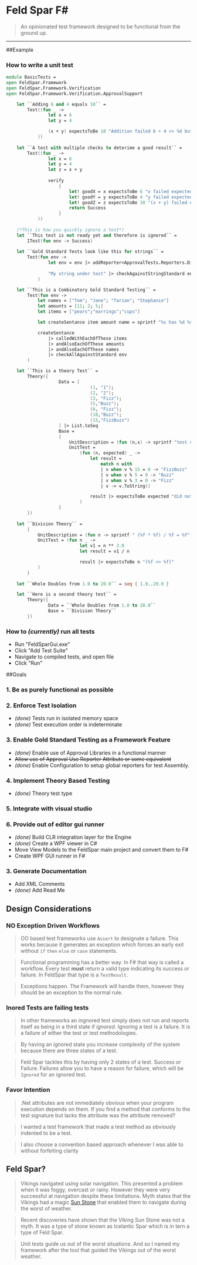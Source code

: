 **Feld Spar F#**=========> An opinionated test framework designed to be functional from the ground up.----------------- ##Example### How to write a unit test```fsharpmodule BasicTests =open FeldSpar.Frameworkopen FeldSpar.Framework.Verificationopen FeldSpar.Framework.Verification.ApprovalSupport    let ``Adding 6 and 4 equals 10`` =         Test((fun _ ->                let x = 6                let y = 4                (x + y) expectsToBe 10 "Addition failed 6 + 4 <> %d but did equal %d"            ))                  let ``A test with multiple checks to deterime a good result`` =        Test((fun _ ->                let x = 6                let y = 4                let z = x + y                                verify                    {                        let! goodX = x expectsToBe 6 "x failed expected %d but got %d"                        let! goodY = y expectsToBe 4 "y failed expected %d but got %d"                        let! goodZ = z expectsToBe 10 "(x + y) failed expected %d but got %d"                        return Success                    }            ))                (*This is how you quickly ignore a test*)    let ``This test is not ready yet and therefore is ignored`` =        ITest(fun env -> Success)            let ``Gold Standard Tests look like this for strings`` =        Test(fun env ->                let env = env |> addReporter<ApprovalTests.Reporters.DiffReporter>                                "My string under test" |> checkAgainstStringStandard env            )    let ``This is a Combinatory Gold Standard Testing`` =        Test(fun env ->            let names = ["Tom"; "Jane"; "Tarzan"; "Stephanie"]            let amounts = [11; 2; 5;]            let items = ["pears";"earrings";"cups"]            let createSentance item amount name = sprintf "%s has %d %s" name amount item            createSentance                |> calledWithEachOfThese items                |> andAlsoEachOfThese amounts                |> andAlsoEachOfThese names                |> checkAllAgainstStandard env        )    let ``This is a theory Test`` =        Theory({                    Data = [                                (1, "1");                                (2, "2");                                (3, "Fizz");                                (5,"Buzz");                                (6, "Fizz");                                (10,"Buzz");                                (15,"FizzBuzz")                    ] |> List.toSeq                    Base =                     {                        UnitDescription = (fun (n,s) -> sprintf "test converts %d into \"%s\"" n s)                        UnitTest =                             (fun (n, expected) _ ->                                let result =                                     match n with                                    | v when v % 15 = 0 -> "FizzBuzz"                                    | v when v % 5 = 0 -> "Buzz"                                    | v when v % 3 = 0 -> "Fizz"                                    | v -> v.ToString()                                result |> expectsToBe expected "did not convert n correctly. Expected \"%s\" but got \"%s\""                            )                    }        })                let ``Division Theory`` =         {            UnitDescription = (fun n -> sprintf " (%f * %f) / %f = %f" n n n n)            UnitTest = (fun n _ ->                            let v1 = n ** 2.0                            let result = v1 / n                            result |> expectsToBe n "(%f <> %f)"            )        }              let ``Whole Doubles from 1.0 to 20.0`` = seq { 1.0..20.0 }      let ``Here is a second theory test`` =        Theory({                Data = ``Whole Doubles from 1.0 to 20.0``                Base = ``Division Theory``        })```### How to _(currently)_ run all tests* Run "FeldSparGui.exe" * Click "Add Test Suite" * Navigate to compiled tests, and open file * Click "Run"##Goals### 1. Be as purely functional as possible### 2. Enforce Test Isolation* _(done)_ Tests run in isolated memory space* _(done)_ Test execution order is indeterminate### 3. Enable Gold Standard Testing as a Framework Feature* _(done)_ Enable use of Approval Libraries in a functional manner* ~~Allow use of Approval Use Reporter Attribute or some equivalent~~* _(done)_ Enable Configuration to setup global reporters for test Assembly.### 4. Implement Theory Based Testing* _(done)_ Theory test type### 5. Integrate with visual studio### 6. Provide out of editor gui runner* _(done)_ Build CLR integration layer for the Engine* _(done)_ Create a WPF viewer in C#* Move View Models to the FeldSpar main project and convert them to F#* Create WPF GUI runner in F# ### 3. Generate Documentation* Add XML Comments* _(done)_ Add Read Me## Design Considerations### **NO** Exception Driven Workflows> OO based test frameworks use `Assert` to designate a failure. This works because it generates an exception which forces an early exit without `if` `then` `else` or `case` statements.> Functional programming has a better way. In F# that way is called a workflow. Every test **must** return a valid type indicating its success or failure. In FeldSpar that type is a `TestResult`.> Exceptions happen. The Framework will handle them, however they should be an exception to the normal rule.### Inored Tests are failing tests> In other frameworks an ingnored test simply does not run and reports itself as being in a third state if _ignored_. Ignoring a test is a failure. It is a failure of either the test or test methodologies.> By having an ignored state you increase complexity of the system because there are three states of a test.> Feld Spar tackles this by having only 2 states of a test. Success or Failure. Failures allow you to have a reason for failure, which will be `Ignored` for an ignored test.### Favor Intention> .Net attributes are not immediately obvious when your program execution depends on them. If you find a method that conforms to the test signature but lacks the attribute was the attribute removed?> I wanted a test framework that made a test method as obviously indented to be a test.> I also choose a convention based approach whenever I was able to without forfeiting clarity## Feld Spar?> Vikings navigated using solar navigation. This presented a problem when it was foggy, overcast or rainy. However they were very successful at navigation despite these limitations. Myth states that the Vikings had a magic [Sun Stone](http://news.discovery.com/earth/rocks-fossils/viking-sunstone-shipwreck-130311.htm) that enabled them to navigate during the worst of weather.  > Recent discoveries have shown that the Viking Sun Stone was not a myth. It was a type of stone known as Icelantic Spar which is in tern a type of Feld Spar.  > Unit tests guide us out of the worst situations. And so I named my framework after the tool that guided the Vikings out of the worst weather.